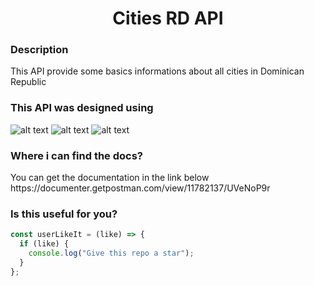 <h1 align="center">Cities RD API</h1>

<h3>Description</h3>
This API provide some basics informations about all cities in Dominican Republic

<h3>This API was designed using</h3>

![alt text ](https://img.shields.io/badge/-Node.js-339933?style=flat-square&logo=node.js&logoColor=white) 
![alt text ](https://img.shields.io/badge/-Express.js-black?style=flat-square&logo=express&logoColor=white) 
![alt text ](https://img.shields.io/badge/-MongoDB-47A248?style=flat-square&logo=mongodb&logoColor=white) 

<h3>Where i can find the docs?</h3>
You can get the documentation in the link below
https://documenter.getpostman.com/view/11782137/UVeNoP9r

<h3>Is this useful for you?</h3>

```javascript
const userLikeIt = (like) => {
  if (like) {
    console.log("Give this repo a star");
  }
};
```

